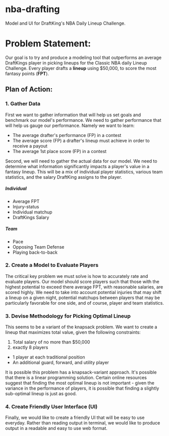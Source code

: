 # nba-drafting
Model and UI for DraftKing's NBA Daily Lineup Challenge.

# Problem Statement:
Our goal is to try and produce a modeling tool that outperforms an average DraftKings player in picking lineups for the Classic NBA daily Lineup Challenge. Every player drafts a **lineup** using $50,000, to score the most fantasy points (**FPT**).

## Plan of Action:

### 1. Gather Data
First we want to gather information that will help us set goals and benchmark our model's performance. We need to gather performance that will help us gauge our performance. Namely we want to learn:
* The average drafter's performance (FP) in a contest
* The average score (FP) a drafter's lineup must achieve in order to receive a payout
* The average 1st place score (FP) in a contest

Second, we will need to gather the actual data for our model. We need to determine what information significantly impacts a player's value in a fantasy lineup. This will be a mix of individual player statistics, various team statistics, and the salary DraftKing assigns to the player.

##### Individual
* Average FPT
* Injury-status
* Individual matchup
* DraftKings Salary

##### Team
* Pace
* Opposing Team Defense
* Playing back-to-back


### 2. Create a Model to Evaluate Players
The critical key problem we must solve is how to accurately rate and evaluate players. Our model should score players such that those with the highest potential to exceed there average FPT, with reasonable salaries, are scored highly. We need to take into account potential injuries that may shift a lineup on a given night, potential matchups between players that may be particularly favorable for one side, and of course, player and team statistics.


### 3. Devise Methodology for Picking Optimal Lineup
This seems to be a variant of the knapsack problem. We want to create a lineup that maximizes total value, given the following constraints:
1. Total salary of no more than $50,000
2. exactly 8 players
  * 1 player at each traditional position
  * An additional guard, forward, and utility player
  
It is possible this problem has a knapsack-variant approach. It's possible that there is a linear programming solution. Certain online resources suggest that finding the most optimal lineup is not important - given the variance in the performance of players, it is possible that finding a slightly sub-optimal lineup is just as good.

### 4. Create Friendly User Interface (UI)
Finally, we would like to create a friendly UI that will be easy to use everyday. Rather than reading output in terminal, we would like to produce output in a readable and easy to use web format.  
